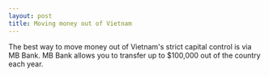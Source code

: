 ```yaml
---
layout: post
title: Moving money out of Vietnam
---
```


The best way to move money out of Vietnam's strict capital control is via MB Bank. MB Bank allows you to transfer up to $100,000 out of the country each year.
